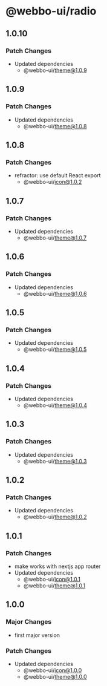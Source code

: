 # @webbo-ui/radio

## 1.0.10

### Patch Changes

- Updated dependencies
  - @webbo-ui/theme@1.0.9

## 1.0.9

### Patch Changes

- Updated dependencies
  - @webbo-ui/theme@1.0.8

## 1.0.8

### Patch Changes

- refractor: use default React export
  - @webbo-ui/icon@1.0.2

## 1.0.7

### Patch Changes

- Updated dependencies
  - @webbo-ui/theme@1.0.7

## 1.0.6

### Patch Changes

- Updated dependencies
  - @webbo-ui/theme@1.0.6

## 1.0.5

### Patch Changes

- Updated dependencies
  - @webbo-ui/theme@1.0.5

## 1.0.4

### Patch Changes

- Updated dependencies
  - @webbo-ui/theme@1.0.4

## 1.0.3

### Patch Changes

- Updated dependencies
  - @webbo-ui/theme@1.0.3

## 1.0.2

### Patch Changes

- Updated dependencies
  - @webbo-ui/theme@1.0.2

## 1.0.1

### Patch Changes

- make works with nextjs app router
- Updated dependencies
  - @webbo-ui/icon@1.0.1
  - @webbo-ui/theme@1.0.1

## 1.0.0

### Major Changes

- first major version

### Patch Changes

- Updated dependencies
  - @webbo-ui/icon@1.0.0
  - @webbo-ui/theme@1.0.0
